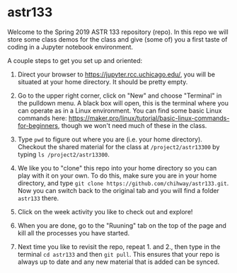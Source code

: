 # astr133

Welcome to the Spring 2019 ASTR 133 repository (repo). In this repo we will store some class demos for the class and give (some of) you a first taste of coding in a Jupyter notebook environment.

A couple steps to get you set up and oriented:

1. Direct your browser to https://jupyter.rcc.uchicago.edu/, you will be situated at your home directory. It should be pretty empty. 

2. Go to the upper right corner, click on "New" and choose "Terminal" in the pulldown menu. A black box will open, this is the terminal where you can operate as in a Linux environment. You can find some basic Linux commands here: https://maker.pro/linux/tutorial/basic-linux-commands-for-beginners, though we won't need much of these in the class.

3. Type `pwd` to figure out where you are (i.e. your home directory). Checkout the shared material for the class at `/project2/astr13300` by typing `ls /project2/astr13300`. 

4. We like you to "clone" this repo into your home directory so you can play with it on your own. To do this, make sure you are in your home directory, and type `git clone https://github.com/chihway/astr133.git`. Now you can switch back to the original tab and you will find a folder `astr133` there.

5. Click on the week activity you like to check out and explore!

6. When you are done, go to the "Ruuning" tab on the top of the page and kill all the processes you have started.

7. Next time you like to revisit the repo, repeat 1. and 2., then type in the terminal `cd astr133` and then `git pull`. This ensures that your repo is always up to date and any new material that is added can be synced. 

